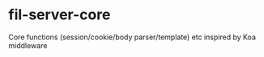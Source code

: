 # fil-server-core
Core functions (session/cookie/body parser/template) etc inspired by Koa middleware
